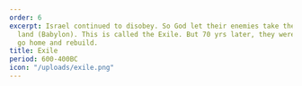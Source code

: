 ```yaml
---
order: 6
excerpt: Israel continued to disobey. So God let their enemies take them to a foreign
  land (Babylon). This is called the Exile. But 70 yrs later, they were allowed to
  go home and rebuild.
title: Exile
period: 600-400BC
icon: "/uploads/exile.png"
---
```

